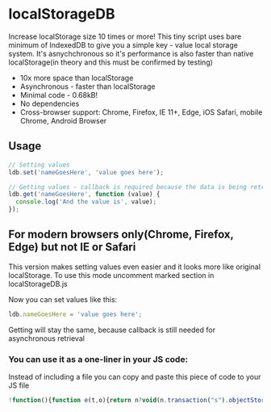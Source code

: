 # localStorageDB
Increase localStorage size 10 times or more! This tiny script uses bare minimum of IndexedDB to give you a simple key - value local storage system. It's asnychchronous so it's performance is also faster than native localStorage(in theory and this must be confirmed by testing)

* 10x more space than localStorage
* Asynchronous - faster than localStorage
* Minimal code - 0.68kB!
* No dependencies
* Cross-browser support: Chrome, Firefox, IE 11+, Edge, iOS Safari, mobile Chrome, Android Browser

## Usage

```javascript
// Setting values
ldb.set('nameGoesHere', 'value goes here');

// Getting values - callback is required because the data is being retrieved asynchronously:
ldb.get('nameGoesHere', function (value) {
  console.log('And the value is', value);
});
```

## For modern browsers only(Chrome, Firefox, Edge) but not IE or Safari

This version makes setting values even easier and it looks more like original localStorage. To use this mode uncomment marked section in localStorageDB.js

Now you can set values like this:
```javascript
ldb.nameGoesHere = 'value goes here';
```

Getting will stay the same, because callback is still needed for asynchronous retrieval

### You can use it as a one-liner in your JS code:
Instead of including a file you can copy and paste this piece of code to your JS file

```javascript
!function(){function e(t,o){return n?void(n.transaction("s").objectStore("s").get(t).onsuccess=function(e){var t=e.target.result&&e.target.result.v||null;o(t)}):void setTimeout(function(){e(t,o)},100)}var t=window.indexedDB||window.mozIndexedDB||window.webkitIndexedDB||window.msIndexedDB;if(!t)return void console.error("indexDB not supported");var n,o={k:"",v:""},r=t.open("d2",1);r.onsuccess=function(e){n=this.result},r.onerror=function(e){console.error("indexedDB request error"),console.log(e)},r.onupgradeneeded=function(e){n=e.target.result,n.createObjectStore("s",{keyPath:"k"})},window.ldb={get:e,set:function(e,t){o.k=e,o.v=t,n.transaction("s","readwrite").objectStore("s").put(o)}}}();
```